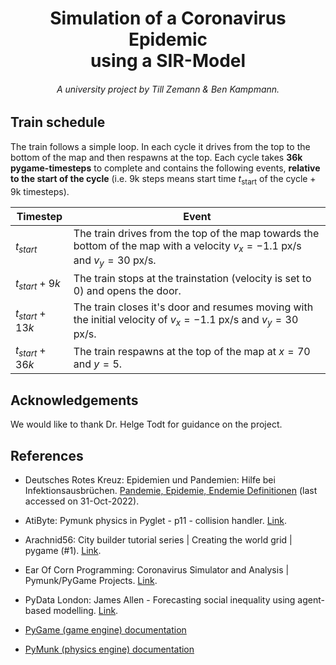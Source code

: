 ## 
# <div align="center">Simulation of a Coronavirus Epidemic <br/> using a SIR-Model </div>
######  <div align="center">A university project by Till Zemann & Ben Kampmann.</div>

<!--
Insert here:
- GIF of the simulation
- graphs

GIF Example:
##### <div align="center">![simulation_gif](https://media.tenor.com/o656qFKDzeUAAAAC/rick-astley-never-gonna-give-you-up.gif) Description.
</div>
-->


## Train schedule

The train follows a simple loop. In each cycle it drives from the top to the bottom of the map and then respawns at the top.
Each cycle takes __36k pygame-timesteps__ to complete and contains the following events, __relative to
the start of the cycle__ (i.e. 9k steps means start time $t_{\text{start}}$ of the cycle + 9k timesteps).

| Timestep | Event |
| ------ | ------ |
| $t_{start}$ | The train drives from the top of the map towards the bottom of the map with a velocity $v_x = -1.1 \text{ px/s}$ and $v_y = 30 \text{ px/s}$. |
| $t_{start} + 9k$ | The train stops at the trainstation (velocity is set to 0) and opens the door. |
| $t_{start} + 13k$ | The train closes it's door and resumes moving with the initial velocity of $v_x = -1.1 \text{ px/s}$ and $v_y = 30 \text{ px/s}$. |
| $t_{start} + 36k$ | The train respawns at the top of the map at $x = 70$ and $y = 5$. |



## Acknowledgements

We would like to thank Dr. Helge Todt for guidance on the project.

## References

- Deutsches Rotes Kreuz: Epidemien und Pandemien: Hilfe bei Infektionsausbrüchen. [Pandemie, Epidemie, Endemie Definitionen](https://www.drk.de/hilfe-weltweit/wann-wir-helfen/katastrophe/epidemien-pandemien/) (last accessed on 31-Oct-2022). 

- AtiByte: Pymunk physics in Pyglet - p11 - collision handler. [Link](https://www.youtube.com/watch?v=ZVDm2Xtp3Lw).

- Arachnid56: City builder tutorial series | Creating the world grid | pygame (#1). [Link](https://www.youtube.com/watch?v=wI_pvfwcPgQ).

- Ear Of Corn Programming: Coronavirus Simulator and Analysis | Pymunk/PyGame Projects. [Link](https://www.youtube.com/watch?v=yJK5J8a7NFs).

- PyData London: James Allen - Forecasting social inequality using agent-based modelling. [Link](https://www.youtube.com/watch?v=RglNX4c_dfc).

- [PyGame (game engine) documentation](https://www.pygame.org/docs/)

- [PyMunk (physics engine) documentation](http://www.pymunk.org/en/latest/pymunk.html)